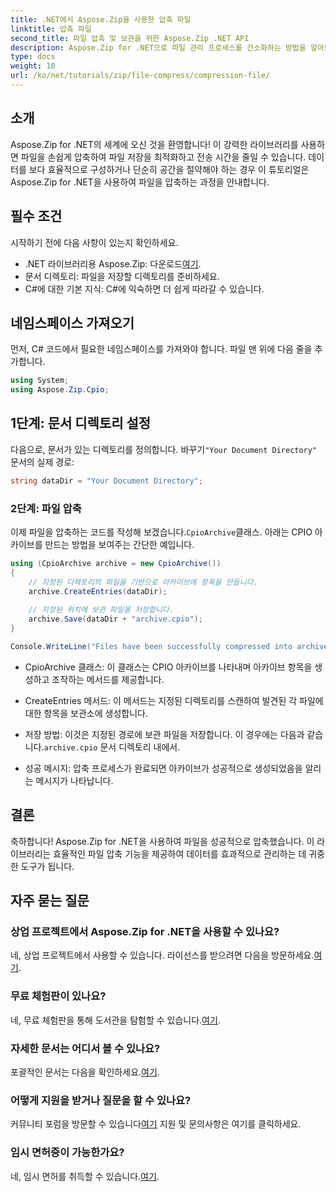 ```yaml
---
title: .NET에서 Aspose.Zip을 사용한 압축 파일
linktitle: 압축 파일
second_title: 파일 압축 및 보관을 위한 Aspose.Zip .NET API
description: Aspose.Zip for .NET으로 파일 관리 프로세스를 간소화하는 방법을 알아보세요. 이 자세한 가이드는 파일을 압축하는 단계를 안내합니다.
type: docs
weight: 10
url: /ko/net/tutorials/zip/file-compress/compression-file/
---
```

## 소개

Aspose.Zip for .NET의 세계에 오신 것을 환영합니다! 이 강력한 라이브러리를 사용하면 파일을 손쉽게 압축하여 파일 저장을 최적화하고 전송 시간을 줄일 수 있습니다. 데이터를 보다 효율적으로 구성하거나 단순히 공간을 절약해야 하는 경우 이 튜토리얼은 Aspose.Zip for .NET을 사용하여 파일을 압축하는 과정을 안내합니다.

## 필수 조건

시작하기 전에 다음 사항이 있는지 확인하세요.

-  .NET 라이브러리용 Aspose.Zip: 다운로드[여기](https://releases.aspose.com/zip/net/).
- 문서 디렉토리: 파일을 저장할 디렉토리를 준비하세요.
- C#에 대한 기본 지식: C#에 익숙하면 더 쉽게 따라갈 수 있습니다.

## 네임스페이스 가져오기

먼저, C# 코드에서 필요한 네임스페이스를 가져와야 합니다. 파일 맨 위에 다음 줄을 추가합니다.

```csharp
using System;
using Aspose.Zip.Cpio;
```

## 1단계: 문서 디렉토리 설정

 다음으로, 문서가 있는 디렉토리를 정의합니다. 바꾸기`"Your Document Directory"` 문서의 실제 경로:

```csharp
string dataDir = "Your Document Directory";
```

### 2단계: 파일 압축

 이제 파일을 압축하는 코드를 작성해 보겠습니다.`CpioArchive`클래스. 아래는 CPIO 아카이브를 만드는 방법을 보여주는 간단한 예입니다.

```csharp
using (CpioArchive archive = new CpioArchive())
{
    // 지정된 디렉토리의 파일을 기반으로 아카이브에 항목을 만듭니다.
    archive.CreateEntries(dataDir);
    
    // 지정된 위치에 보관 파일을 저장합니다.
    archive.Save(dataDir + "archive.cpio");
}

Console.WriteLine("Files have been successfully compressed into archive.cpio!");
```

- CpioArchive 클래스: 이 클래스는 CPIO 아카이브를 나타내며 아카이브 항목을 생성하고 조작하는 메서드를 제공합니다.
  
- CreateEntries 메서드: 이 메서드는 지정된 디렉토리를 스캔하여 발견된 각 파일에 대한 항목을 보관소에 생성합니다.
  
-  저장 방법: 이것은 지정된 경로에 보관 파일을 저장합니다. 이 경우에는 다음과 같습니다.`archive.cpio` 문서 디렉토리 내에서.
  
- 성공 메시지: 압축 프로세스가 완료되면 아카이브가 성공적으로 생성되었음을 알리는 메시지가 나타납니다.

## 결론

축하합니다! Aspose.Zip for .NET을 사용하여 파일을 성공적으로 압축했습니다. 이 라이브러리는 효율적인 파일 압축 기능을 제공하여 데이터를 효과적으로 관리하는 데 귀중한 도구가 됩니다.

## 자주 묻는 질문

### 상업 프로젝트에서 Aspose.Zip for .NET을 사용할 수 있나요?
네, 상업 프로젝트에서 사용할 수 있습니다. 라이선스를 받으려면 다음을 방문하세요.[여기](https://purchase.conholdate.com/buy).

### 무료 체험판이 있나요?
 네, 무료 체험판을 통해 도서관을 탐험할 수 있습니다.[여기](https://releases.aspose.com/).

### 자세한 문서는 어디서 볼 수 있나요?
 포괄적인 문서는 다음을 확인하세요.[여기](https://reference.aspose.com/zip/net/).

### 어떻게 지원을 받거나 질문을 할 수 있나요?
 커뮤니티 포럼을 방문할 수 있습니다[여기](https://forum.aspose.com/c/zip/37) 지원 및 문의사항은 여기를 클릭하세요.

### 임시 면허증이 가능한가요?
 네, 임시 면허를 취득할 수 있습니다.[여기](https://purchase.conholdate.com/temporary-license/).